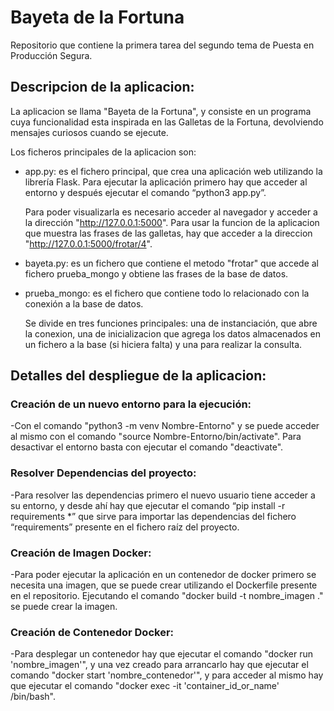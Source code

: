 # Bayeta de la Fortuna
Repositorio que contiene la primera tarea del segundo tema de Puesta en Producción Segura.

## Descripcion de la aplicacion:
La aplicacion se llama "Bayeta de la Fortuna", y consiste en un programa cuya funcionalidad esta inspirada en las Galletas de la Fortuna, devolviendo mensajes curiosos cuando se ejecute.

Los ficheros principales de la aplicacion son:

- app.py: es el fichero principal, que crea una aplicación web utilizando la librería Flask. Para ejecutar la aplicación primero hay que acceder al entorno y después ejecutar el comando “python3 app.py”.
    
    Para poder visualizarla es necesario acceder al navegador y acceder a la dirección "http://127.0.0.1:5000". Para usar la funcion de la aplicacion que muestra las frases de las galletas, hay que acceder a la direccion "http://127.0.0.1:5000/frotar/4".


- bayeta.py: es un fichero que contiene el metodo "frotar" que accede al fichero prueba_mongo y obtiene las frases de la base de datos.


- prueba_mongo: es el fichero que contiene todo lo relacionado con la conexión a la base de datos. 
    
    Se divide en tres funciones principales: una de instanciación, que abre la conexion, una de inicializacion que agrega los datos almacenados en un fichero a la base (si hiciera falta) y una para realizar la consulta.

## Detalles del despliegue de la aplicacion:

### Creación de un nuevo entorno para la ejecución:
-Con el comando "python3 -m venv Nombre-Entorno" y se puede acceder al mismo con el comando "source Nombre-Entorno/bin/activate". Para desactivar el entorno basta con ejecutar el comando "deactivate".

### Resolver Dependencias del proyecto:
-Para resolver las dependencias primero el nuevo usuario tiene acceder a su entorno, y desde ahí hay que ejecutar el comando “pip install -r requirements *” que sirve para importar las dependencias del fichero “requirements” presente en el fichero raíz del proyecto.

### Creación de Imagen Docker:
-Para poder ejecutar la aplicación en un contenedor de docker primero se necesita una imagen, que se puede crear utilizando el Dockerfile presente en el repositorio. Ejecutando el comando "docker build -t nombre_imagen ." se puede crear la imagen.

### Creación de Contenedor Docker:
-Para desplegar un contenedor hay que ejecutar el comando "docker run 'nombre_imagen'", y una vez creado para arrancarlo hay que ejecutar el comando "docker start 'nombre_contenedor'", y para acceder al mismo hay que ejecutar el comando "docker exec -it 'container_id_or_name' /bin/bash".